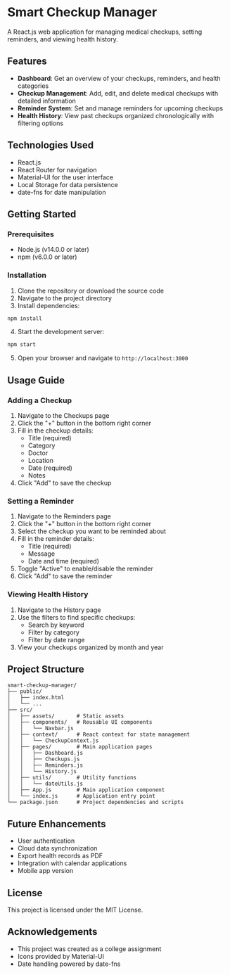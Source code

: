 # Smart Checkup Manager

A React.js web application for managing medical checkups, setting reminders, and viewing health history.

## Features

- **Dashboard**: Get an overview of your checkups, reminders, and health categories
- **Checkup Management**: Add, edit, and delete medical checkups with detailed information
- **Reminder System**: Set and manage reminders for upcoming checkups
- **Health History**: View past checkups organized chronologically with filtering options

## Technologies Used

- React.js
- React Router for navigation
- Material-UI for the user interface
- Local Storage for data persistence
- date-fns for date manipulation

## Getting Started

### Prerequisites

- Node.js (v14.0.0 or later)
- npm (v6.0.0 or later)

### Installation

1. Clone the repository or download the source code
2. Navigate to the project directory
3. Install dependencies:

```bash
npm install
```

4. Start the development server:

```bash
npm start
```

5. Open your browser and navigate to `http://localhost:3000`

## Usage Guide

### Adding a Checkup

1. Navigate to the Checkups page
2. Click the "+" button in the bottom right corner
3. Fill in the checkup details:
   - Title (required)
   - Category
   - Doctor
   - Location
   - Date (required)
   - Notes
4. Click "Add" to save the checkup

### Setting a Reminder

1. Navigate to the Reminders page
2. Click the "+" button in the bottom right corner
3. Select the checkup you want to be reminded about
4. Fill in the reminder details:
   - Title (required)
   - Message
   - Date and time (required)
5. Toggle "Active" to enable/disable the reminder
6. Click "Add" to save the reminder

### Viewing Health History

1. Navigate to the History page
2. Use the filters to find specific checkups:
   - Search by keyword
   - Filter by category
   - Filter by date range
3. View your checkups organized by month and year

## Project Structure

```
smart-checkup-manager/
├── public/
│   ├── index.html
│   └── ...
├── src/
│   ├── assets/       # Static assets
│   ├── components/   # Reusable UI components
│   │   └── Navbar.js
│   ├── context/      # React context for state management
│   │   └── CheckupContext.js
│   ├── pages/        # Main application pages
│   │   ├── Dashboard.js
│   │   ├── Checkups.js
│   │   ├── Reminders.js
│   │   └── History.js
│   ├── utils/        # Utility functions
│   │   └── dateUtils.js
│   ├── App.js        # Main application component
│   └── index.js      # Application entry point
└── package.json      # Project dependencies and scripts
```

## Future Enhancements

- User authentication
- Cloud data synchronization
- Export health records as PDF
- Integration with calendar applications
- Mobile app version

## License

This project is licensed under the MIT License.

## Acknowledgements

- This project was created as a college assignment
- Icons provided by Material-UI
- Date handling powered by date-fns
